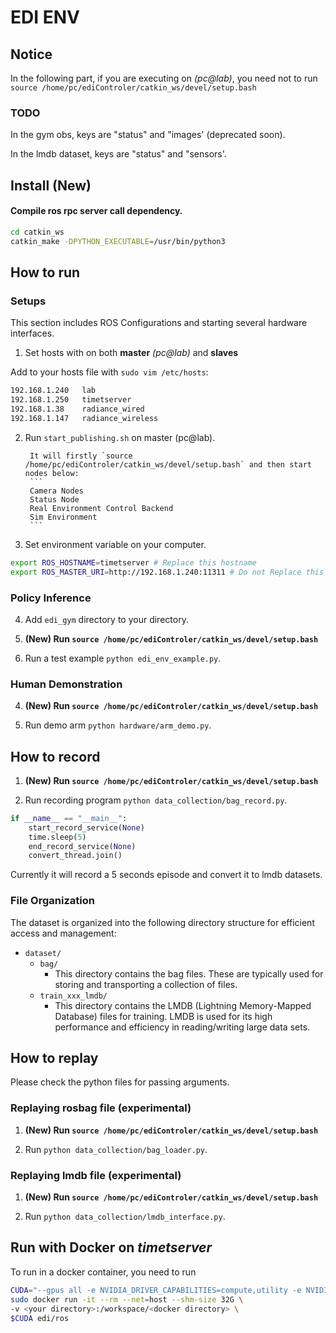 # EDI ENV

## Notice

In the following part, if you are executing on *(pc@lab)*, you need not to
run `source /home/pc/ediControler/catkin_ws/devel/setup.bash`

### TODO

In the gym obs, keys are "status" and "images' (deprecated soon).

In the lmdb dataset, keys are "status" and "sensors'.

## Install (New)

#### Compile ros rpc server call dependency.

```bash
cd catkin_ws
catkin_make -DPYTHON_EXECUTABLE=/usr/bin/python3
```

## How to run

### Setups

This section includes ROS Configurations and starting several hardware interfaces.

1. Set hosts with on both **master** *(pc@lab)* and **slaves**

Add to your hosts file with `sudo vim /etc/hosts`:

```bash
192.168.1.240   lab
192.168.1.250   timetserver
192.168.1.38    radiance_wired
192.168.1.147   radiance_wireless
```

2. Run `start_publishing.sh` on master (pc@lab).

        It will firstly `source /home/pc/ediControler/catkin_ws/devel/setup.bash` and then start nodes below:
        ```
        Camera Nodes
        Status Node
        Real Environment Control Backend
        Sim Environment
        ```

3. Set environment variable on your computer.

```bash
export ROS_HOSTNAME=timetserver # Replace this hostname
export ROS_MASTER_URI=http://192.168.1.240:11311 # Do not Replace this one
```

### Policy Inference

4. Add `edi_gym` directory to your directory.

5. **(New) Run `source /home/pc/ediControler/catkin_ws/devel/setup.bash`**

6. Run a test example `python edi_env_example.py`.

### Human Demonstration

4. **(New) Run `source /home/pc/ediControler/catkin_ws/devel/setup.bash`**

5. Run demo arm `python hardware/arm_demo.py`.

## How to record

1. **(New) Run `source /home/pc/ediControler/catkin_ws/devel/setup.bash`**

2. Run recording program `python data_collection/bag_record.py`.

```python
if __name__ == "__main__":
    start_record_service(None)
    time.sleep(5)
    end_record_service(None)
    convert_thread.join()
```

Currently it will record a 5 seconds episode and convert it to lmdb datasets.

### File Organization

The dataset is organized into the following directory structure for efficient access and management:

- `dataset/`
    - `bag/`
        - This directory contains the bag files. These are typically used for storing and transporting a collection of
          files.
    - `train_xxx_lmdb/`
        - This directory contains the LMDB (Lightning Memory-Mapped Database) files for training. LMDB is used for its
          high performance and efficiency in reading/writing large data sets.

## How to replay

Please check the python files for passing arguments.

### Replaying rosbag file (experimental)

1. **(New) Run `source /home/pc/ediControler/catkin_ws/devel/setup.bash`**

2. Run `python data_collection/bag_loader.py`.

### Replaying lmdb file (experimental)

1. **(New) Run `source /home/pc/ediControler/catkin_ws/devel/setup.bash`**

2. Run `python data_collection/lmdb_interface.py`.

## Run with Docker on *timetserver*

To run in a docker container, you need to run

```bash
CUDA="--gpus all -e NVIDIA_DRIVER_CAPABILITIES=compute,utility -e NVIDIA_VISIBLE_DEVICES=all "
sudo docker run -it --rm --net=host --shm-size 32G \
-v <your directory>:/workspace/<docker directory> \
$CUDA edi/ros
```



